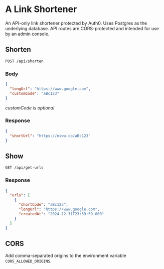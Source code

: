 # A Link Shortener

An API-only link shortener protected by Auth0. Uses Postgres as the underlying database. API routes are CORS-protected and intended for use by an admin console.

## Shorten

`POST /api/shorten`

### Body

```json
{
  "longUrl": "https://www.google.com",
  "customCode": "aBc123"
}
```

_customCode is optional_

### Response

```json
{
  "shortUrl": "https://nswu.co/aBc123"
}
```

## Show

`GET /api/get-urls`

### Response

```json
{
  "urls": [
    {
      "shortCode": "aBc123",
      "longUrl": "https://www.google.com",
      "createdAt": "2024-12-31T23:59:59.000"
    }
  ]
}
```

## CORS

Add comma-separated origins to the environment variable `CORS_ALLOWED_ORIGINS`.

